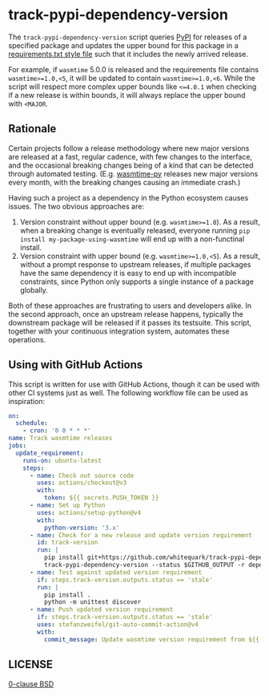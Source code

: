 track-pypi-dependency-version
=============================

The `track-pypi-dependency-version` script queries [PyPI][] for releases of a specified package and updates the upper bound for this package in a [requirements.txt style file][requirements.txt] such that it includes the newly arrived release.

For example, if `wasmtime` 5.0.0 is released and the requirements file contains `wasmtime>=1.0,<5`, it will be updated to contain `wasmtime>=1.0,<6`. While the script will respect more complex upper bounds like `<=4.0.1` when checking if a new release is within bounds, it will always replace the upper bound with `<MAJOR`.

[pypi]: https://pypi.org/
[requirements.txt]: https://pip.pypa.io/en/stable/reference/requirements-file-format/


Rationale
---------

Certain projects follow a release methodology where new major versions are released at a fast, regular cadence, with few changes to the interface, and the occasional breaking changes being of a kind that can be detected through automated testing. (E.g. [wasmtime-py][] releases new major versions every month, with the breaking changes causing an immediate crash.)

Having such a project as a dependency in the Python ecosystem causes issues. The two obvious approaches are:

1. Version constraint without upper bound (e.g. `wasmtime>=1.0`). As a result, when a breaking change is eventually released, everyone running `pip install my-package-using-wasmtime` will end up with a non-functinal install.
2. Version constraint with upper bound (e.g. `wasmtime>=1.0,<5`). As a result, without a prompt response to upstream releases, if multiple packages have the same dependency it is easy to end up with incompatible constraints, since Python only supports a single instance of a package globally.

Both of these approaches are frustrating to users and developers alike. In the second approach, once an upstream release happens, typically the downstream package will be released if it passes its testsuite. This script, together with your continuous integration system, automates these operations.

[wasmtime-py]: https://github.com/bytecodealliance/wasmtime-py


Using with GitHub Actions
-------------------------

This script is written for use with GitHub Actions, though it can be used with other CI systems just as well. The following workflow file can be used as inspiration:

```yaml
on:
  schedule:
    - cron: '0 0 * * *'
name: Track wasmtime releases
jobs:
  update_requirement:
    runs-on: ubuntu-latest
    steps:
      - name: Check out source code
        uses: actions/checkout@v3
        with:
          token: ${{ secrets.PUSH_TOKEN }}
      - name: Set up Python
        uses: actions/setup-python@v4
        with:
          python-version: '3.x'
      - name: Check for a new release and update version requirement
        id: track-version
        run: |
          pip install git+https://github.com/whitequark/track-pypi-dependency-version.git
          track-pypi-dependency-version --status $GITHUB_OUTPUT -r dependencies.txt wasmtime
      - name: Test against updated version requirement
        if: steps.track-version.outputs.status == 'stale'
        run: |
          pip install .
          python -m unittest discover
      - name: Push updated version requirement
        if: steps.track-version.outputs.status == 'stale'
        uses: stefanzweifel/git-auto-commit-action@v4
        with:
          commit_message: Update wasmtime version requirement from ${{ steps.track-version.outputs.old-requirement }} to ${{ steps.track-version.outputs.new-requirement }}.
```


LICENSE
-------

[0-clause BSD](LICENSE.txt)
